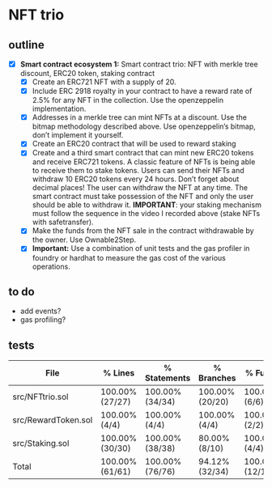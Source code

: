 # NFT trio

## outline

- [x] **Smart contract ecosystem 1:** Smart contract trio: NFT with merkle tree discount, ERC20 token, staking contract
  - [x] Create an ERC721 NFT with a supply of 20.
  - [x] Include ERC 2918 royalty in your contract to have a reward rate of 2.5% for any NFT in the collection. Use the openzeppelin implementation.
  - [x] Addresses in a merkle tree can mint NFTs at a discount. Use the bitmap methodology described above. Use openzeppelin’s bitmap, don’t implement it yourself.
  - [x] Create an ERC20 contract that will be used to reward staking
  - [x] Create and a third smart contract that can mint new ERC20 tokens and receive ERC721 tokens. A classic feature of NFTs is being able to receive them to stake tokens. Users can send their NFTs and withdraw 10 ERC20 tokens every 24 hours. Don’t forget about decimal places! The user can withdraw the NFT at any time. The smart contract must take possession of the NFT and only the user should be able to withdraw it. **IMPORTANT**: your staking mechanism must follow the sequence in the video I recorded above (stake NFTs with safetransfer).
  - [x] Make the funds from the NFT sale in the contract withdrawable by the owner. Use Ownable2Step.
  - [x] **Important:** Use a combination of unit tests and the gas profiler in foundry or hardhat to measure the gas cost of the various operations.

## to do

- add events?
- gas profiling?

## tests

| File                | % Lines         | % Statements    | % Branches      | % Funcs         |
| ------------------- | --------------- | --------------- | --------------- | --------------- |
| src/NFTtrio.sol     | 100.00% (27/27) | 100.00% (34/34) | 100.00% (20/20) | 100.00% (6/6)   |
| src/RewardToken.sol | 100.00% (4/4)   | 100.00% (4/4)   | 100.00% (4/4)   | 100.00% (2/2)   |
| src/Staking.sol     | 100.00% (30/30) | 100.00% (38/38) | 80.00% (8/10)   | 100.00% (4/4)   |
| Total               | 100.00% (61/61) | 100.00% (76/76) | 94.12% (32/34)  | 100.00% (12/12) |
